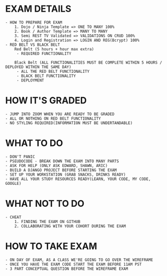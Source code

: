 # EXAM DETAILS
    - HOW TO PREPARE FOR EXAM
        1. Dojo / Ninja Template => ONE TO MANY 100%
        2. Book / Author Template => MANY TO MANY 
        3. Semi REST TV Validated => VALIDATIONS ON CRUD 100%
        4. Login and Registration => LOGIN AND REG(Bcrypt) 100%
    - RED BELT VS BLACK BELT
        Red Belt (5 hours + hour max extra)
         - REQUIRED FUNCTIONALITY

        Black Belt (ALL FUNCTIONALITIES MUST BE COMPLETE WITHIN 5 HOURS / DEPLOYED WITHIN THE SAME DAY)
         - ALL THE RED BELT FUNCTIONALITY
         - BLACK BELT FUNCTIONALITY
         - DEPLOYMENT

# HOW IT'S GRADED
    - JUMP INTO ZOOM WHEN YOU ARE READY TO BE GRADED
    - ALL OR NOTHING ON RED BELT FUNCTIONALITY
    - NO STYLING REQUIRED(INFORMATION MUST BE UNDERTANDABLE)
# WHAT TO DO
    - DON'T PANIC
    - PSEUDOCODE - BREAK DOWN THE EXAM INTO MANY PARTS
    - ASK FOR HELP (ONLY ASK EDWARD, SHAWN, ARIC)
    - BUILD A DJANGO PROJECT BEFORE STARTING THE EXAM
    - SET UP YOUR WORKSTATION (GRAB SNACKS, DRINKS READY)
    - HAVE ALL YOUR STUDY RESOURCES READY(LEARN, YOUR CODE, MY CODE, GOOGLE)
# WHAT NOT TO DO
    - CHEAT
        1. FINDING THE EXAM ON GITHUB
        2. COLLABORATING WITH YOUR COHORT DURING THE EXAM

# HOW TO TAKE EXAM
    - ON DAY OF EXAM, AS A CLASS WE'RE GOING TO GO OVER THE WIREFRAME
    - ONCE YOU HAVE THE EXAM CODE START THE EXAM BEFORE 11AM PST
    - 3 PART CONCEPTUAL QUESTION BEFORE THE WIREFRAME EXAM